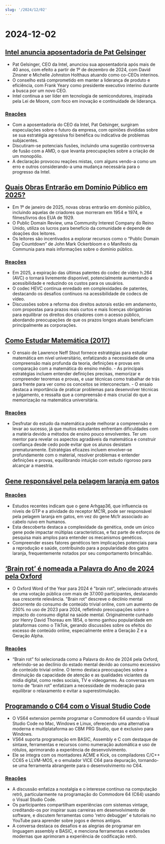 ```yaml
---
slug: '/2024/12/02'
---
```


# 2024-12-02

## [Intel anuncia aposentadoria de Pat Gelsinger](https://www.intel.com/content/www/us/en/newsroom/news/intel-ceo-news-dec-2024.html)

- Pat Gelsinger, CEO da Intel, anunciou sua aposentadoria após mais de 40 anos, com efeito a partir de 1º de dezembro de 2024, com David Zinsner e Michelle Johnston Holthaus atuando como co-CEOs interinos.
- O conselho está comprometido em manter a liderança de produto e eficiência, com Frank Yeary como presidente executivo interino durante a busca por um novo CEO.
- Intel continua a ser líder em tecnologia de semicondutores, inspirada pela Lei de Moore, com foco em inovação e continuidade de liderança.

### [Reações](https://news.ycombinator.com/item?id=42296067)

- Com a aposentadoria do CEO da Intel, Pat Gelsinger, surgiram especulações sobre o futuro da empresa, com opiniões divididas sobre se sua estratégia agressiva foi benéfica ou indicativa de problemas subjacentes.
- Discutiram-se potenciais fusões, incluindo uma sugestão controversa de fusão com a AMD, o que levanta preocupações sobre a criação de um monopólio.
- A declaração provocou reações mistas, com alguns vendo-a como um erro e outros considerando-a uma mudança necessária para o progresso da Intel.

## [Quais Obras Entrarão em Domínio Público em 2025?](https://publicdomainreview.org/features/entering-the-public-domain/2025/)

- Em 1º de janeiro de 2025, novas obras entrarão em domínio público, incluindo aquelas de criadores que morreram em 1954 e 1974, e filmes/livros dos EUA de 1929.
- O Public Domain Review, uma Community Interest Company do Reino Unido, utiliza os lucros para benefício da comunidade e depende de doações dos leitores.
- Os leitores são incentivados a explorar recursos como o “Public Domain Day Countdown” de John Mark Ockerbloom e o Manifesto da Communia para mais informações sobre o domínio público.

### [Reações](https://news.ycombinator.com/item?id=42290448)

- Em 2025, a expiração das últimas patentes do codec de vídeo h.264 (AVC) o tornará livremente disponível, potencialmente aumentando a acessibilidade e reduzindo os custos para os usuários.
- O codec HEVC continua enredado em complexidades de patentes, destacando os desafios contínuos na acessibilidade de codecs de vídeo.
- Discussões sobre a reforma dos direitos autorais estão em andamento, com propostas para prazos mais curtos e mais licenças obrigatórias para equilibrar os direitos dos criadores com o acesso público, abordando preocupações de que os prazos longos atuais beneficiam principalmente as corporações.

## [Como Estudar Matemática (2017)](https://www.math.uh.edu/~dblecher/pf2.html)

- O ensaio de Lawrence Neff Stout fornece estratégias para estudar matemática em nível universitário, enfatizando a necessidade de uma compreensão mais profunda da teoria, definições e provas em comparação com a matemática do ensino médio. - As principais estratégias incluem entender definições precisas, memorizar e compreender teoremas e provas, e usar técnicas como trabalhar de trás para frente para ver como os conceitos se interconectam. - O ensaio destaca a importância de praticar problemas para desenvolver técnicas e julgamento, e ressalta que a compreensão é mais crucial do que a memorização na matemática universitária.

### [Reações](https://news.ycombinator.com/item?id=42290996)

- Desfrutar do estudo da matemática pode melhorar a compreensão e levar ao sucesso, já que muitos estudantes enfrentam dificuldades com a matéria devido a métodos de ensino pouco envolventes. Ter um mentor para revelar os aspectos agradáveis da matemática e construir confiança desde cedo pode evitar que os alunos desistam prematuramente. Estratégias eficazes incluem envolver-se profundamente com o material, resolver problemas e entender definições e provas, equilibrando intuição com estudo rigoroso para alcançar a maestria.

## [Gene responsável pela pelagem laranja em gatos](https://www.science.org/content/article/gene-behind-orange-fur-cats-found-last)

### [Reações](https://news.ycombinator.com/item?id=42291386)

- Estudos recentes indicam que o gene Arhgap36, que influencia os níveis de GTP e a atividade do receptor MC1R, pode ser responsável pela pelagem laranja em gatos, em vez do gene Mc1r associado ao cabelo ruivo em humanos.
- Esta descoberta destaca a complexidade da genética, onde um único gene pode impactar múltiplas características, e faz parte de esforços de pesquisa mais amplos para entender os mecanismos genéticos.
- Compreender esses fatores genéticos tem implicações potenciais para a reprodução e saúde, contribuindo para a popularidade dos gatos laranja, frequentemente notados por seu comportamento brincalhão.

## [‘Brain rot’ é nomeada a Palavra do Ano de 2024 pela Oxford](https://corp.oup.com/news/brain-rot-named-oxford-word-of-the-year-2024/)

- O Oxford Word of the Year para 2024 é "brain rot", selecionado através de uma votação pública com mais de 37.000 participantes, destacando sua crescente relevância. "Brain rot" descreve o declínio mental decorrente do consumo de conteúdo trivial online, com um aumento de 230% no uso de 2023 para 2024, refletindo preocupações sobre o impacto do consumo digital na saúde mental. Originalmente cunhado por Henry David Thoreau em 1854, o termo ganhou popularidade em plataformas como o TikTok, gerando discussões sobre os efeitos do excesso de conteúdo online, especialmente entre a Geração Z e a Geração Alpha.

### [Reações](https://news.ycombinator.com/item?id=42292294)

- “Brain rot” foi selecionada como a Palavra do Ano de 2024 pela Oxford, referindo-se ao declínio do estado mental devido ao consumo excessivo de conteúdo trivial online. O termo destaca preocupações sobre a diminuição da capacidade de atenção e as qualidades viciantes da mídia digital, como redes sociais, TV e videogames. As conversas em torno de “brain rot” enfatizam a necessidade de moderação para equilibrar o relaxamento e evitar a superestimulação.

## [Programando o C64 com o Visual Studio Code](https://retrogamecoders.com/c64-visual-studio-code/)

- O VS64 extension permite programar o Commodore 64 usando o Visual Studio Code no Mac, Windows e Linux, oferecendo uma alternativa moderna e multiplataforma ao CBM PRG Studio, que é exclusivo para Windows.
- VS64 suporta programação em BASIC, Assembly e C com destaque de sintaxe, ferramentas e recursos como numeração automática e uso de rótulos, aprimorando a experiência de desenvolvimento.
- Ele se integra com os montadores ACME e Kick, os compiladores C/C++ CC65 e LLVM-MOS, e o emulador VICE C64 para depuração, tornando-se uma ferramenta abrangente para o desenvolvimento no C64.

### [Reações](https://news.ycombinator.com/item?id=42290861)

- A discussão enfatiza a nostalgia e o interesse contínuo na computação retrô, particularmente na programação do Commodore 64 (C64) usando o Visual Studio Code.
- Os participantes compartilham experiências com sistemas vintage, creditando-os por inspirar suas carreiras em desenvolvimento de software, e discutem ferramentas como 'retro debugger' e tutoriais no YouTube para aprender sobre jogos e demos antigos.
- A conversa destaca os desafios e as alegrias de programar em linguagem assembly e BASIC, e menciona ferramentas e extensões modernas que aprimoram a experiência de codificação retrô.

<head>
  <meta property="og:title" content="Intel anuncia aposentadoria de Pat Gelsinger" />
  <meta property="og:type" content="website" />
  <meta property="og:image" content="https://og.cho.sh/api/og/?title=Intel%20anuncia%20aposentadoria%20de%20Pat%20Gelsinger&subheading=segunda-feira%2C%202%20de%20dezembro%20de%202024%3A%20Resumo%20do%20Hacker%20News" />
</head>
